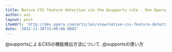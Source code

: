 ```yaml
---
title: Native CSS feature detection via the @supports rule - Dev.Opera
author: azu
layout: post
itemUrl: 'http://dev.opera.com/articles/view/native-css-feature-detection-via-the-supports-rule/'
date: '2012-11-30T15:00:00.000Z'
---
```

@supportsによるCSSの機能検出方法について. @supportsの使い方
